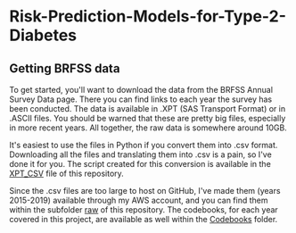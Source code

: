# Risk-Prediction-Models-for-Type-2-Diabetes

## Getting BRFSS data
To get started, you'll want to download the data from the BRFSS Annual Survey Data page. There you can find links to each year the survey has been conducted. The data is available in .XPT (SAS Transport Format) or in .ASCII files. You should be warned that these are pretty big files, especially in more recent years. All together, the raw data is somewhere around 10GB.

It's easiest to use the files in Python if you convert them into .csv format. Downloading all the files and translating them into .csv is a pain, so I've done it for you. The script created for this conversion is available in the [XPT_CSV](https://github.com/martell-n-tardy/Risk-Prediction-Models-for-Type-2-Diabetes/blob/main/XPT_CSV.ipynb) file of this repository.

Since the .csv files are too large to host on GitHub, I've made them (years 2015-2019) available through my AWS account, and you can find them within the subfolder [raw]( ) of this repository. The codebooks, for each year covered in this project, are available as well within the [Codebooks](https://github.com/martell-n-tardy/Risk-Prediction-Models-for-Type-2-Diabetes/tree/main/Codebooks) folder.
